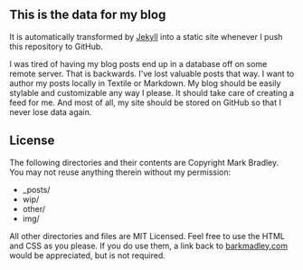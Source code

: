 This is the data for my blog
----------------------------

It is automatically transformed by [Jekyll](http://github.com/mojombo/jekyll)
into a static site whenever I push this repository to GitHub.

I was tired of having my blog posts end up in a database off on some remote
server. That is backwards. I've lost valuable posts that way. I want to author
my posts locally in Textile or Markdown. My blog should be easily stylable and
customizable any way I please. It should take care of creating a feed for me.
And most of all, my site should be stored on GitHub so that I never lose data
again.

License
-------

The following directories and their contents are Copyright Mark Bradley.
You may not reuse anything therein without my permission:

* \_posts/
* wip/
* other/
* img/

All other directories and files are MIT Licensed. Feel free to use the HTML and
CSS as you please. If you do use them, a link back to
[barkmadley.com](http://barkmadley.com/) would be appreciated, but is not
required.
